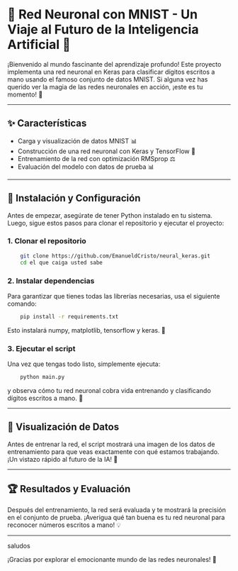 # 🎉 Red Neuronal con MNIST - Un Viaje al Futuro de la Inteligencia Artificial 🌟

¡Bienvenido al mundo fascinante del aprendizaje profundo!
Este proyecto implementa una red neuronal en Keras para clasificar dígitos escritos a mano usando el famoso conjunto de datos MNIST. Si alguna vez has querido ver la magia de las redes neuronales en acción, ¡este es tu momento! 🎉

---

## ✨ Características
- Carga y visualización de datos MNIST 📊
- Construcción de una red neuronal con Keras y TensorFlow 🔄
- Entrenamiento de la red con optimización RMSprop ⚖️
- Evaluación del modelo con datos de prueba 📊

---

## 🚀 Instalación y Configuración

Antes de empezar, asegúrate de tener Python instalado en tu sistema. Luego, sigue estos pasos para clonar el repositorio y ejecutar el proyecto:

### 1. Clonar el repositorio
```bash
    git clone https://github.com/EmanueldCristo/neural_keras.git
    cd el que caiga usted sabe
```

### 2. Instalar dependencias

Para garantizar que tienes todas las librerías necesarias, usa el siguiente comando:
```bash
    pip install -r requirements.txt
```

Esto instalará numpy, matplotlib, tensorflow y keras. 🚀

### 3. Ejecutar el script

Una vez que tengas todo listo, simplemente ejecuta:
```bash
    python main.py
```

y observa cómo tu red neuronal cobra vida entrenando y clasificando dígitos escritos a mano. 🧠

---

## 🎨 Visualización de Datos
Antes de entrenar la red, el script mostrará una imagen de los datos de entrenamiento para que veas exactamente con qué estamos trabajando.
¡Un vistazo rápido al futuro de la IA! 🚀

---

## 🏆 Resultados y Evaluación
Después del entrenamiento, la red será evaluada y te mostrará la precisión en el conjunto de prueba.
¡Averigua qué tan buena es tu red neuronal para reconocer números escritos a mano! 💡

---

saludos

¡Gracias por explorar el emocionante mundo de las redes neuronales! 🌟